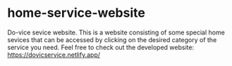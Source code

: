 # home-service-website
Do-vice sevice website.
This is a website consisting of some special home sevices that can be 
accessed by clicking on the desired category of the service you need.
Feel free to check out the developed website: https://dovicservice.netlify.app/
